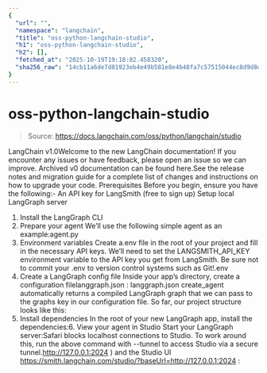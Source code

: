 ```yaml
---
{
  "url": "",
  "namespace": "langchain",
  "title": "oss-python-langchain-studio",
  "h1": "oss-python-langchain-studio",
  "h2": [],
  "fetched_at": "2025-10-19T19:18:02.458320",
  "sha256_raw": "14cb11a6de7d81923eb4e49b581e8e4b48fa7c57515044ec8d9d8dbb6511980a"
}
---
```


# oss-python-langchain-studio

> Source: https://docs.langchain.com/oss/python/langchain/studio

LangChain v1.0Welcome to the new LangChain documentation! If you encounter any issues or have feedback, please open an issue so we can improve. Archived v0 documentation can be found here.See the release notes and migration guide for a complete list of changes and instructions on how to upgrade your code.
Prerequisites
Before you begin, ensure you have the following:- An API key for LangSmith (free to sign up)
Setup local LangGraph server
1. Install the LangGraph CLI
2. Prepare your agent
We’ll use the following simple agent as an example:agent.py
3. Environment variables
Create a.env
file in the root of your project and fill in the necessary API keys. We’ll need to set the LANGSMITH_API_KEY
environment variable to the API key you get from LangSmith.
Be sure not to commit your
.env
to version control systems such as Git!.env
4. Create a LangGraph config file
Inside your app’s directory, create a configuration filelanggraph.json
:
langgraph.json
create_agent
automatically returns a compiled LangGraph graph that we can pass to the graphs
key in our configuration file.
So far, our project structure looks like this:
5. Install dependencies
In the root of your new LangGraph app, install the dependencies:6. View your agent in Studio
Start your LangGraph server:Safari blocks
localhost
connections to Studio. To work around this, run the above command with --tunnel
to access Studio via a secure tunnel.http://127.0.0.1:2024
) and the Studio UI https://smith.langchain.com/studio/?baseUrl=http://127.0.0.1:2024
: